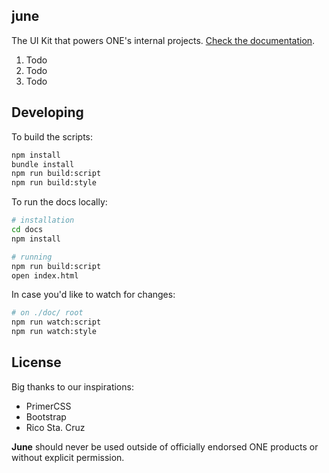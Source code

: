 ## june
The UI Kit that powers ONE's internal projects. [Check the documentation](dev-onenetworkecommerce.github.io/june).

1. Todo
2. Todo
3. Todo

## Developing
To build the scripts:
```bash
npm install
bundle install
npm run build:script
npm run build:style
```

To run the docs locally:
```bash
# installation
cd docs
npm install

# running
npm run build:script
open index.html
```

In case you'd like to watch for changes:
```bash
# on ./doc/ root
npm run watch:script
npm run watch:style
```

## License
Big thanks to our inspirations:
- PrimerCSS
- Bootstrap
- Rico Sta. Cruz

**June** should never be used outside of officially endorsed ONE products or without explicit permission.
